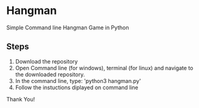 # Hangman
Simple Command line Hangman Game in Python

## Steps
1) Download the repository
2) Open Command line (for windows), terminal (for linux) and navigate to the downloaded repository.
3) In the command line, type: 'python3 hangman.py'
4) Follow the instuctions diplayed on command line

Thank You!
